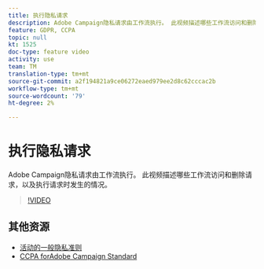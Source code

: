 ```yaml
---
title: 执行隐私请求
description: Adobe Campaign隐私请求由工作流执行。 此视频描述哪些工作流访问和删除请求，以及执行请求时发生的情况。
feature: GDPR, CCPA
topic: null
kt: 1525
doc-type: feature video
activity: use
team: TM
translation-type: tm+mt
source-git-commit: a2f194821a9ce06272eaed979ee2d8c62cccac2b
workflow-type: tm+mt
source-wordcount: '79'
ht-degree: 2%

---
```



# 执行隐私请求

Adobe Campaign隐私请求由工作流执行。 此视频描述哪些工作流访问和删除请求，以及执行请求时发生的情况。

>[!VIDEO](https://video.tv.adobe.com/v/22770?quality=12)

## 其他资源

* [活动的一般隐私准则](https://helpx.adobe.com/campaign/kb/campaign-privacy-overview.html)
* [CCPA forAdobe Campaign Standard](https://helpx.adobe.com/campaign/kb/acs-privacy.html#ccpa)
